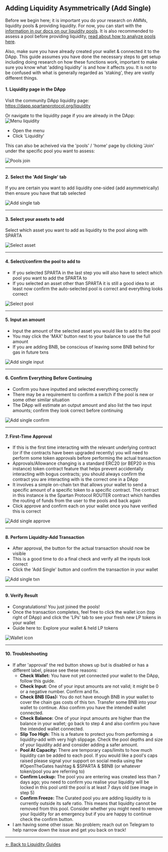 ## Adding Liquidity Asymmetrically (Add Single)

Before we begin here; it is important you do your research on AMMs, liquidity pools & providing liquidity. For now, you can start with the [information in our docs on our liquidity pools](/liquidity-pools.md). It is also recommended to assess a pool before providing liquidity, [read about how to analyze pools here](/guides/pools/analyze.md).

Also, make sure you have already created your wallet & connected it to the DApp. This guide assumes you have done the necessary steps to get setup including doing research on how these functions work, important to make sure you know what 'adding liquidity' is and how it affects you. It is not to be confused with what is generally regarded as 'staking', they are vastly different things.

#### 1. Liquidity page in the DApp

Visit the community DApp liquidity page: https://dapp.spartanprotocol.org/liquidity

Or navigate to the liquidity page if you are already in the DApp:  
![Menu liquidity](/../../_media/guides/pools/menu-liquidity.png)

- Open the menu
- Click 'Liquidity'

This can also be acheived via the 'pools' / 'home' page by clicking 'Join' under the specific pool you want to assess:

![Pools join](/../../_media/guides/pools/pools-join.png)

---

#### 2. Select the 'Add Single' tab

If you are certain you want to add liquidity one-sided (add asymmetrically) then ensure you have that tab selected

![Add single tab](/../../_media/guides/pools/addsingle-tab.png)

---

#### 3. Select your assets to add

Select which asset you want to add as liquidity to the pool along with SPARTA

![Select asset](/../../_media/guides/pools/addsingle-select.png)

---

#### 4. Select/confirm the pool to add to

- If you selected SPARTA in the last step you will also have to select which pool you want to add the SPARTA to
- If you selected an asset other than SPARTA it is still a good idea to at least now confirm the auto-selected pool is correct and everything looks correct

![Select pool](/../../_media/guides/pools/addsingle-poolselect.png)

---

#### 5. Input an amount

- Input the amount of the selected asset you would like to add to the pool
- You may click the 'MAX' button next to your balance to use the full amount
- If you are adding BNB, be conscious of leaving some BNB behind for gas in future txns

![Add single input](/../../_media/guides/pools/addsingle-input.png)

---

#### 6. Confirm Everything Before Continuing

- Confirm you have inputted and selected everything correctly
- There may be a requirement to confirm a switch if the pool is new or some other similar situation
- The DApp will estimate an output amount and also list the two input amounts; confirm they look correct before continuing

![Add single confirm](/../../_media/guides/pools/addboth-confirm.png)

---

#### 7. First-Time Approval

- If this is the first time interacting with the relevant underlying contract (or if the contracts have been upgraded recently) you will need to perform some token approvals before performing the actual transaction
- Approvals/Allowance changing is a standard ERC20 (or BEP20 in this instance) token contract feature that helps prevent accidentally interacting with bogus contracts; you should always confirm the contract you are interacting with is the correct one in a DApp
- It involves a simple on-chain txn that allows your wallet to send a specific amount of a specific token to a specific contract. The contract in this instance is the Spartan Protocol ROUTER contract which handles the routing of funds from the user to the pools and back again
- Click approve and confirm each on your wallet once you have verified this is correct

![Add single approve](/../../_media/guides/pools/addboth-approve.png)

---

#### 8. Perform Liquidity-Add Transaction

- After approval, the button for the actual transaction should now be visible
- This is a good time to do a final check and verify all the inputs look correct
- Click the 'Add Single' button and confirm the transaction in your wallet

![Add single txn](/../../_media/guides/pools/addsingle-txn.png)

---

#### 9. Verify Result

- Congratulations! You just joined the pools!
- Once the transaction completes, feel free to click the wallet icon (top right of DApp) and click the 'LPs' tab to see your fresh new LP tokens in your wallet
- Guide here to: Explore your wallet & held LP tokens

![Wallet icon](/../../_media/guides/pools/wallet-icon.png)

---

#### 10. Troubleshooting

- If after 'approval' the red button shows up but is disabled or has a different label, please see these reasons:
  - **Check Wallet:** You have not yet connected your wallet to the DApp, follow this guide.
  - **Check Input:** One of your input amounts are not valid; it might be 0 or a negative number. Confirm and fix.
  - **Check BNB (Gas):** You do not have enough BNB in your wallet to cover the chain gas costs of this txn. Transfer some BNB into your wallet to continue. Also confirm you have the intended wallet connected.
  - **Check Balance:** One of your input amounts are higher than the balance in your wallet; go back to step 4 and also confirm you have the intended wallet connected.
  - **Slip Too High:** This is a feature to protect you from performing a liquidity-add with very high slippage. Check the pool depths and size of your liquidity add and consider adding a safer amount.
  - **Pool At Capacity:** There are temporary caps/limits to how much liquidity can be added to each pool. If you would like a pool's caps raised please signal your support on social media using the #OpenTheGates hashtag & $SPARTA & $BNB (or whatever token/pool you are referring to)
  - **Confirm Lockup:** The pool you are entering was created less than 7 days ago; you need to confirm you realise your liquidity will be locked in this pool until the pool is at least 7 days old (see image in step 5)
  - **Confirm Freeze:** The Curated pool you are adding liquidity to is currently outside its safe ratio. This means that liquidity cannot be removed from this pool. Consider whether you might need to remove your liquidity for an emergency but if you are happy to continue check the confirm button.
- I am having some other issue: No problem; reach out on Telegram to help narrow down the issue and get you back on track!

---

[<- Back to Liquidity Guides](/liquidity-pools?id=guides)
